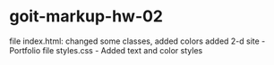# goit-markup-hw-02
 file index.html: changed some classes, added colors
 added 2-d site - Portfolio
 file styles.css - Added text and color styles
